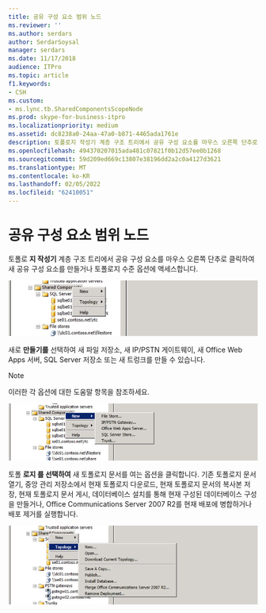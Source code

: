 ```yaml
---
title: 공유 구성 요소 범위 노드
ms.reviewer: ''
ms.author: serdars
author: SerdarSoysal
manager: serdars
ms.date: 11/17/2018
audience: ITPro
ms.topic: article
f1.keywords:
- CSH
ms.custom:
- ms.lync.tb.SharedComponentsScopeNode
ms.prod: skype-for-business-itpro
ms.localizationpriority: medium
ms.assetid: dc8238a0-24aa-47a0-b871-4465ada1761e
description: 토폴로지 작성기 계층 구조 트리에서 공유 구성 요소를 마우스 오른쪽 단추로 클릭하여 새 공유 구성 요소를 만들거나 토폴로지 수준 옵션에 액세스합니다.
ms.openlocfilehash: 494370207015ada481c07821f0b12d57ee0b1268
ms.sourcegitcommit: 59d209ed669c13807e38196dd2a2c0a4127d3621
ms.translationtype: MT
ms.contentlocale: ko-KR
ms.lasthandoff: 02/05/2022
ms.locfileid: "62410051"
---
```

# <a name="shared-components-scope-node"></a>공유 구성 요소 범위 노드
 
토폴로 **지 작성기** 계층 구조 트리에서 공유 구성 요소를 마우스 오른쪽 단추로 클릭하여 새 공유 구성 요소를 만들거나 토폴로지 수준 옵션에 액세스합니다.
  
![공유 구성 요소 범위 노드.](../../media/Shared_Components_Scope_Node.jpg)
  
새로 **만들기를** 선택하여 새 파일 저장소, 새 IP/PSTN 게이트웨이, 새 Office Web Apps 서버, SQL Server 저장소 또는 새 트렁크를 만들 수 있습니다.
  
> [!NOTE]
> 이러한 각 옵션에 대한 도움말 항목을 참조하세요. 
  
![공유 구성 요소 범위 노드.](../../media/Shared_Components_Scope_NodeB.jpg)
  
토폴 **로지 를 선택하여** 새 토폴로지 문서를 여는 옵션을 클릭합니다. 기존 토폴로지 문서 열기, 중앙 관리 저장소에서 현재 토폴로지 다운로드, 현재 토폴로지 문서의 복사본 저장, 현재 토폴로지 문서 게시, 데이터베이스 설치를 통해 현재 구성된 데이터베이스 구성을 만들거나, Office Communications Server 2007 R2를 현재 배포에 병합하거나 배포 제거를 실행합니다.
  
![공유 구성 요소 범위 노드 C.](../../media/Shared_Components_Scope_NodeC.jpg)
  

